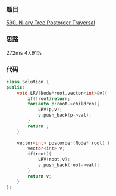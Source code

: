### 题目
[590. N-ary Tree Postorder Traversal](https://leetcode-cn.com/problems/n-ary-tree-postorder-traversal/submissions/)
### 思路
272ms 47.91%


### 代码
```c++
class Solution {
public:
    void LRV(Node*root,vector<int>&v){
        if(!root)return;
        for(auto p:root->children){
            LRV(p,v);
            v.push_back(p->val);
        }
        return ;
    }
    
    vector<int> postorder(Node* root) {
        vector<int> v;
        if(root){
            LRV(root,v);
            v.push_back(root->val);
        }
        return v;
    }
};
```
